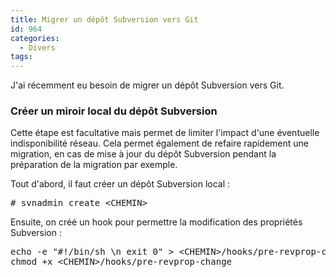 ```yaml
---
title: Migrer un dépôt Subversion vers Git
id: 964
categories:
  - Divers
tags:
---
```


J'ai récemment eu besoin de migrer un dépôt Subversion vers Git.

### Créer un miroir local du dépôt Subversion

Cette étape est facultative mais permet de limiter l'impact d'une éventuelle indisponibilité réseau. Cela permet également de refaire rapidement une migration, en cas de mise à jour du dépôt Subversion pendant la préparation de la migration par exemple.

Tout d'abord, il faut créer un dépôt Subversion local :
<pre># svnadmin create &lt;CHEMIN&gt;</pre>
Ensuite, on créé un hook pour permettre la modification des propriétés Subversion :
<pre>echo -e "#!/bin/sh \n exit 0" &gt; &lt;CHEMIN&gt;/hooks/pre-revprop-change
chmod +x &lt;CHEMIN&gt;/hooks/pre-revprop-change</pre>